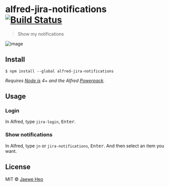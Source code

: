 # alfred-jira-notifications [![Build Status](https://travis-ci.org/importre/alfred-jira-notifications.svg?branch=master)](https://travis-ci.org/importre/alfred-jira-notifications)

> Show my notifications

![image](https://user-images.githubusercontent.com/1744446/29859344-a1b32b62-8d9c-11e7-86d8-287b4ca43d31.png)


## Install

```
$ npm install --global alfred-jira-notifications
```

*Requires [Node.js](https://nodejs.org) 4+ and the Alfred [Powerpack](https://www.alfredapp.com/powerpack/).*


## Usage

### Login

In Alfred, type `jira-login`, <kbd>Enter</kbd>.

### Show notifications

In Alfred, type `jn` or `jira-notifications`, <kbd>Enter</kbd>. And then select an item you want.


## License

MIT © [Jaewe Heo](http://importre.com)

